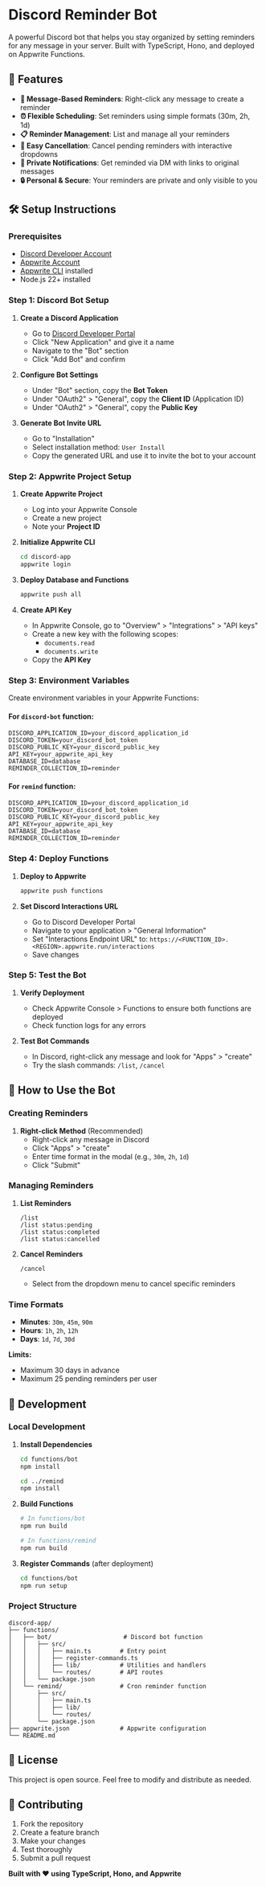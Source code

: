 # Discord Reminder Bot

A powerful Discord bot that helps you stay organized by setting reminders for any message in your server. Built with TypeScript, Hono, and deployed on Appwrite Functions.

## 🌟 Features

- **📌 Message-Based Reminders**: Right-click any message to create a reminder
- **⏰ Flexible Scheduling**: Set reminders using simple formats (30m, 2h, 1d)
- **📋 Reminder Management**: List and manage all your reminders
- **🚫 Easy Cancellation**: Cancel pending reminders with interactive dropdowns
- **💬 Private Notifications**: Get reminded via DM with links to original messages
- **🔒 Personal & Secure**: Your reminders are private and only visible to you

## 🛠️ Setup Instructions

### Prerequisites

- [Discord Developer Account](https://discord.com/developers/applications)
- [Appwrite Account](https://appwrite.io/)
- [Appwrite CLI](https://appwrite.io/docs/tooling/command-line/installation) installed
- Node.js 22+ installed

### Step 1: Discord Bot Setup

1. **Create a Discord Application**

   - Go to [Discord Developer Portal](https://discord.com/developers/applications)
   - Click "New Application" and give it a name
   - Navigate to the "Bot" section
   - Click "Add Bot" and confirm

2. **Configure Bot Settings**

   - Under "Bot" section, copy the **Bot Token**
   - Under "OAuth2" > "General", copy the **Client ID** (Application ID)
   - Under "OAuth2" > "General", copy the **Public Key**

3. **Generate Bot Invite URL**
   - Go to "Installation"
   - Select installation method: `User Install`
   - Copy the generated URL and use it to invite the bot to your account

### Step 2: Appwrite Project Setup

1. **Create Appwrite Project**

   - Log into your Appwrite Console
   - Create a new project
   - Note your **Project ID**

2. **Initialize Appwrite CLI**

   ```bash
   cd discord-app
   appwrite login
   ```

3. **Deploy Database and Functions**

   ```bash
   appwrite push all
   ```

4. **Create API Key**
   - In Appwrite Console, go to "Overview" > "Integrations" > "API keys"
   - Create a new key with the following scopes:
     - `documents.read`
     - `documents.write`
   - Copy the **API Key**

### Step 3: Environment Variables

Create environment variables in your Appwrite Functions:

#### For `discord-bot` function:

```env
DISCORD_APPLICATION_ID=your_discord_application_id
DISCORD_TOKEN=your_discord_bot_token
DISCORD_PUBLIC_KEY=your_discord_public_key
API_KEY=your_appwrite_api_key
DATABASE_ID=database
REMINDER_COLLECTION_ID=reminder
```

#### For `remind` function:

```env
DISCORD_APPLICATION_ID=your_discord_application_id
DISCORD_TOKEN=your_discord_bot_token
DISCORD_PUBLIC_KEY=your_discord_public_key
API_KEY=your_appwrite_api_key
DATABASE_ID=database
REMINDER_COLLECTION_ID=reminder
```

### Step 4: Deploy Functions

1. **Deploy to Appwrite**

   ```bash
   appwrite push functions
   ```

2. **Set Discord Interactions URL**
   - Go to Discord Developer Portal
   - Navigate to your application > "General Information"
   - Set "Interactions Endpoint URL" to: `https://<FUNCTION_ID>.<REGION>.appwrite.run/interactions`
   - Save changes

### Step 5: Test the Bot

1. **Verify Deployment**

   - Check Appwrite Console > Functions to ensure both functions are deployed
   - Check function logs for any errors

2. **Test Bot Commands**
   - In Discord, right-click any message and look for "Apps" > "create"
   - Try the slash commands: `/list`, `/cancel`

## 📖 How to Use the Bot

### Creating Reminders

1. **Right-click Method** (Recommended)
   - Right-click any message in Discord
   - Click "Apps" > "create"
   - Enter time format in the modal (e.g., `30m`, `2h`, `1d`)
   - Click "Submit"

### Managing Reminders

1. **List Reminders**

   ```
   /list
   /list status:pending
   /list status:completed
   /list status:cancelled
   ```

2. **Cancel Reminders**
   ```
   /cancel
   ```
   - Select from the dropdown menu to cancel specific reminders

### Time Formats

- **Minutes**: `30m`, `45m`, `90m`
- **Hours**: `1h`, `2h`, `12h`
- **Days**: `1d`, `7d`, `30d`

**Limits:**

- Maximum 30 days in advance
- Maximum 25 pending reminders per user

## 🔧 Development

### Local Development

1. **Install Dependencies**

   ```bash
   cd functions/bot
   npm install

   cd ../remind
   npm install
   ```

2. **Build Functions**

   ```bash
   # In functions/bot
   npm run build

   # In functions/remind
   npm run build
   ```

3. **Register Commands** (after deployment)
   ```bash
   cd functions/bot
   npm run setup
   ```

### Project Structure

```
discord-app/
├── functions/
│   ├── bot/                    # Discord bot function
│   │   ├── src/
│   │   │   ├── main.ts        # Entry point
│   │   │   ├── register-commands.ts
│   │   │   ├── lib/           # Utilities and handlers
│   │   │   └── routes/        # API routes
│   │   └── package.json
│   └── remind/                # Cron reminder function
│       ├── src/
│       │   ├── main.ts
│       │   ├── lib/
│       │   └── routes/
│       └── package.json
├── appwrite.json              # Appwrite configuration
└── README.md
```

## 📄 License

This project is open source. Feel free to modify and distribute as needed.

## 🤝 Contributing

1. Fork the repository
2. Create a feature branch
3. Make your changes
4. Test thoroughly
5. Submit a pull request

**Built with ❤️ using TypeScript, Hono, and Appwrite**
